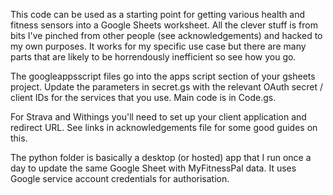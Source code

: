 This code can be used as a starting point for getting various health and fitness sensors into a Google Sheets worksheet. All the clever stuff is from bits I've pinched from other people (see acknowledgements) and hacked to my own purposes. It works for my specific use case but there are many parts that are likely to be horrendously inefficient so see how you go.

The googleappsscript files go into the apps script section of your gsheets project. Update the parameters in secret.gs with the relevant OAuth secret / client IDs for the services that you use. Main code is in Code.gs.

For Strava and Withings you'll need to set up your client application and redirect URL. See links in acknowledgements file for some good guides on this.

The python folder is basically a desktop (or hosted) app that I run once a day to update the same Google Sheet with MyFitnessPal data. It uses Google service account credentials for authorisation.

